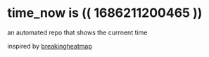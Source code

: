 # time_now is (( 1686211200465 ))

an automated repo that shows the currnent time

inspired by [breakingheatmap](https://github.com/breakingheatmap/breakingheatmap)